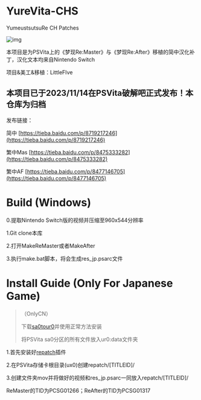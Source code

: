# YureVita-CHS
YumeustsutsuRe CH Patches

![img](https://yuremaster.kogado.com/wp-content/themes/yurimas/img/logo2.png)

本项目是为PSVita上的《梦现Re:Master》与《梦现Re:After》移植的简中汉化补丁，汉化文本均来自Nintendo Switch

项目&美工&移植：LittleFIve
## 本项目已于2023/11/14在PSVita破解吧正式发布！本仓库为归档
发布链接：

简中 [https://tieba.baidu.com/p/8719217246](https://tieba.baidu.com/p/8719217246)

繁中Mas [https://tieba.baidu.com/p/8475333282](https://tieba.baidu.com/p/8475333282)

繁中AF [https://tieba.baidu.com/p/8477146705](https://tieba.baidu.com/p/8477146705)
# Build (Windows)
0.提取Nintendo Switch版的视频并压缩至960x544分辨率

1.Git clone本库

2.打开MakeReMaster或者MakeAfter

3.执行make.bat脚本，将会生成res_jp.psarc文件
# Install Guide (Only For Japanese Game)
> （OnlyCN）
>
>下载[sa0tour0](https://github.com/SKGleba/VitaTools/blob/main/sa0tour0/build/sa0tour0.skprx)并使用正常方法安装
>
>将PSVita sa0分区的所有文件放入ur0:data文件夹

1.首先安装好[repatch](https://github.com/SonicMastr/rePatch-reLoaded/releases/tag/v2.0)插件

2.在PSVita存储卡根目录(ux0)创建repatch/[TITLEID]/

3.创建文件夹mov并将做好的视频和res_jp.psarc一同放入repatch/[TITLEID]/

ReMaster的TID为PCSG01266；ReAfter的TID为PCSG01317
